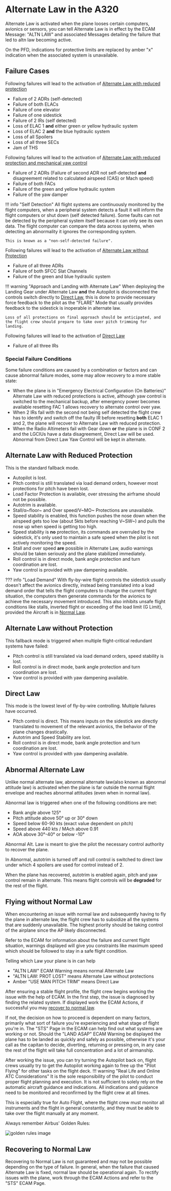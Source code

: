 # Alternate Law in the A320

Alternate Law is activated when the plane looses certain computers, avionics or sensors, you can tell Alternate Law is in effect by the ECAM Message: "ALTN LAW" and associated Messages detailing the failure that led to altn law becoming active.

On the PFD, indications for protective limits are replaced by amber "x" indication when the associated system is unavailable.

## Failure Cases

Following failures will lead to the activation of [Alternate Law with reduced protection](#Alternate-Law-with-Reduced-Protection)

- Failure of 2 ADRs (self-detected)
- Failure of both ELACs
- Failure of one elevator
- Failure of one sidestick
- Failure of 2 IRs (self detected)
- Loss of ELAC 1 **and** either green or yellow hydraulic system 
- Loss of ELAC 2 **and** the blue hydraulic system
- Loss of all Spoilers
- Loss of all three SECs
- Jam of THS

Following failures will lead to the activation of [Alternate Law with reduced protection and mechanical yaw control](#Alternate-Law-with-Reduced-Protection)

- Failure of 2 ADRs (Failure of second ADR not self-detected **and** disagreement related to calculated airspeed (CAS) or Mach speed)
- Failure of both FACs
- Failure of the green and yellow hydraulic system
- Failure of the yaw damper

!!! info "Self Detection"
    All flight systems are continuously monitored by the flight computers, when a peripheral system detects a fault it will inform the flight computers or shut down (self detected failure). 
    Some faults can not be detected by the peripheral system itself because it can only see its own data. 
    The flight computer can compare the data across systems, when detecting an abnormality it ignores the corresponding system. 
    
    This is known as a "non-self-detected failure".     

Following failures will lead to the activation of [Alternate Law without Protection](#Alternate-Law-without-Protection)

- Failure of all three ADRs
- Failure of both SFCC Slat Channels 
- Failure of the green and blue hydraulic system

!!! warning "Approach and Landing with Alternate Law"
    When deploying the Landing Gear under Alternate Law **and** the Autopilot is disconnected
    the controls switch directly to [Direct Law](#Direct-Law), this is done to provide necessary force feedback to the pilot as the "FLARE" Mode that usually provides feedback to the sidestick is inoperable in alternate law.
    
    Loss of all protections on final approach should be anticipated, and the flight crew should prepare to take over pitch trimming for landing.  

Following failures will lead to the activation of [Direct Law](#Direct-Law)
- Failure of all three IRs

### Special Failure Conditions
Some failure conditions are caused by a combination or factors and can cause abnormal failure modes, some may allow recovery to a more stable state:

- When the plane is in "Emergency Electrical Configuration (On Batteries)" Alternate Law with reduced protections is active, although yaw control is switched to the mechanical backup, after emergency power becomes available resetting FAC 1 allows recovery to alternate control over yaw.
- When 2 IRs fail with the second not being self detected the flight crew has to identify and switch off the faulty IR before resetting **both** ELAC 1 and 2, the plane will recover to Alternate Law with reduced protection.
- When the Radio Altimeters fail with Gear down **or** the plane is in CONF 2 and the LGCIUs have a data disagreement, Direct Law will be used. Abnormal from Direct Law Yaw Control will be kept in alternate.

## Alternate Law with Reduced Protection
This is the standard fallback mode.

- Autopilot is lost.
- Pitch control is still translated via load demand orders, however most protections for pitch have been lost.
- Load Factor Protection is available, over stressing the airframe should not be possible.
- Autotrim is available.
- Stall/&alpha;~floor~ and Over speed/V~MO~ Protections are unavailable.
- Speed stability is enabled, this function pushes the nose down when the airspeed gets too low (about 5kts before reaching V~SW~) and pulls the nose up when speed is getting too high.
- Speed stability is **no** protection, its commands are overruled by the sidestick, it's only used to maintain a safe speed when the pilot is not actively monitoring the speed.
- Stall and over speed **are** possible in Alternate Law, audio warnings should be taken seriously and the plane stabilized immediately.
- Roll control is in direct mode, bank angle protection and turn coordination are lost.
- Yaw control is provided with yaw dampening available.

??? info "Load Demand"
    With fly-by-wire flight controls the sidestick usually doesn't affect the avionics directly, instead being translated into a load demand order that tells the flight computers to change the current flight situation, the computers then generate commands for the avionics to achieve the necessary movement introduced.
    This also inhibits unsafe flight conditions like stalls, inverted flight or exceeding of the load limit (G Limit), provided the Aircraft is in [Normal Law](overview.md).

## Alternate Law without Protection
This fallback mode is triggered when multiple flight-critical redundant systems have failed:

- Pitch control is still translated via load demand orders, speed stability is lost. 
- Roll control is in direct mode, bank angle protection and turn coordination are lost.
- Yaw control is provided with yaw dampening available.

## Direct Law
This mode is the lowest level of fly-by-wire controlling. Multiple failures have occurred.

- Pitch control is direct. This means inputs on the sidestick are directly translated to movement of the relevant avionics, the behavior of the plane changes drastically.
- Autotrim and Speed Stability are lost.
- Roll control is in direct mode, bank angle protection and turn coordination are lost.
- Yaw control is provided with yaw dampening available.


## Abnormal Alternate Law
Unlike normal alternate law, abnormal alternate law(also known as abnormal attitude law) is activated when the plane is far outside the normal flight envelope and reaches abnormal attitudes (even when in normal law).

Abnormal law is triggered when one of the following conditions are met:
- Bank angle above 125°
- Pitch attitude above 50° up or 30° down
- Speed below 60-90 kts (exact value dependent on pitch)
- Speed above 440 kts / MAch above 0.91
- AOA above 30°-40° or below -10°

Abnormal Alt. Law is meant to give the pilot the necessary control authority to recover the plane.

In Abnormal, autotrim is turned off and roll control is switched to direct law under which 4 spoilers are used for control instead of 2.

When the plane has recovered, autotrim is enabled again, pitch and yaw control remain in alternate. This means flight controls will be **degraded** for the rest of the flight.

## Flying without Normal Law
When encountering an issue with normal law and subsequently having to fly the plane in alternate law, the flight crew has
to subsidize all the systems that are suddenly unavailable. The highest priority should be taking control of the airplane since the AP
likely disconnected.

Refer to the ECAM for information about the failure and current flight situation, warnings displayed will give you constraints like maximum speed which should be followed to stay
in a safe flight condition.

Telling which Law your plane is in can help
- "ALTN LAW" ECAM Warning means normal Alternate Law
- "ALTN LAW: PROT LOST" means Alternate Law without protections
- Amber "USE MAN PITCH TRIM" means Direct Law

After ensuring a stable flight profile, the flight crew begins working the issue with the help of ECAM. In the first step, the issue is
diagnosed by finding the related system. If displayed work the ECAM Actions, if successful you may [recover to normal law](Recovering-to-Normal-Law).

If not, the decision on how to proceed is dependent on many factors, primarily what sort of failure you're experiencing and what stage of flight you're in. The "STS" Page in the ECAM can help find out what systems are working or not.
Should the "LAND ASAP" ECAM Warning be displayed the plane has to be landed as quickly and safely as possible, otherwise it's your call as the capitan to decide,
diverting, returning or pressing on, in any case the rest of the flight will take full concentration and a lot of airmanship.

After working the issue, you can try turning the Autopilot back on, flight crews usually try to get the Autopilot working again to free up the "Pilot Flying" for other tasks on the flight deck.
!!! warning "Real Life and Online ATC Considerations"
    It is the sole responsibility of the pilot to conduct proper flight planning and execution. It is not sufficient 
    to solely rely on the automatic aircraft guidance and indications. All indications and guidance need to be 
    monitored and reconfirmed by the flight crew at all times.<p/> 
    This is especially true for Auto Flight, where the flight crew must monitor all instruments and the flight in
    general constantly, and they must be able to take over the flight manually at any moment.<p/>
    Always remember Airbus' Golden Rules:<p/>
    ![golden rules image](../../assets/advanced-guides/vnav/goldenrules.png)

## Recovering to Normal Law
Recovering to Normal Law is not guaranteed and may not be possible depending on the type of failure.
In general, when the failure that caused Alternate Law is fixed, normal law should be operational again. 
To rectify issues with the plane, work through the ECAM Actions and refer to the "STS" ECAM Page. 